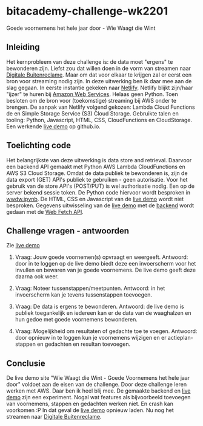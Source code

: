 # bitacademy-challenge-wk2201
Goede voornemens het hele jaar door - Wie Waagt die Wint

## Inleiding
Het kernprobleem van  deze challenge is: de data moet "ergens" te bewonderen zijn. Liefst zou dat willen doen in de vorm van streamen naar [Digitale Buitenreclame](https://www.jcdecaux.nl/digitale-buitenreclame). Maar om dat voor elkaar te krijgen zal er eerst een bron voor streaming nodig zijn. In deze uitwerking ben ik daar mee aan de slag gegaan. In eerste instantie gekeken naar [Netlify](https://www.netlify.com/). Netlify blijkt zijn/haar "ijzer" te huren bij [Amazon Web Services](https://aws.amazon.com/). Helaas geen Python. Toen besloten om de bron voor (toekomstige) streaming bij AWS onder te brengen. De aanpak van Netlify volgend gekozen: Lambda Cloud Functions de en Simple Storage Service (S3) Cloud Storage.
Gebruikte talen en tooling: Python, Javascript, HTML, CSS, CloudFunctions en CloudStorage. Een werkende [live demo](https://jhmj-io.github.io/ba-wk2201-wwdw/) op github.io.



## Toelichting code
Het belangrijkste van deze uitwerking is data store and retrieval. Daarvoor een backend API gemaakt met Python AWS Lambda CloudFunctions en AWS S3 Cloud Storage. Omdat de data publiek te bewonderen is, zijn de data export (GET) API's publiek te gebruiken - geen autorisatie. Voor het gebruik van de store API's (POST/PUT) is wel authorisatie nodig. Een op de server bekend sessie token. De Python code hiervoor  wordt besproken in [wwdw.ipynb](https://github.com/jhmj-io/ba-wk2201-wwdw/blob/main/wwdw.ipynb). De HTML, CSS en Javascript van de [live demo](https://jhmj-io.github.io/ba-wk2201-wwdw/) wordt niet besproken. Gegevens uitwisseling van de [live demo](https://jhmj-io.github.io/ba-wk2201-wwdw/) met de [backend](https://8lgmayxgl6.execute-api.eu-central-1.amazonaws.com/default/wwdw) wordt gedaan met de [Web Fetch API](https://developer.mozilla.org/en-US/docs/Web/API/Fetch_API). 


## Challenge vragen - antwoorden

Zie [live demo](https://jhmj-io.github.io/ba-wk2201-wwdw//)


1. Vraag: Jouw goede voornemen(s) opvraagt en weergeeft. Antwoord: door in te loggen op de live demo biedt deze een invoerscherm voor het invullen en bewaren van je goede voornemens. De live demo geeft deze daarna ook weer. 

2. Vraag: Noteer tussenstappen/meetpunten. Antwoord: in het invoerscherm kan je tevens tussenstappen toevoegen.

3. Vraag: De data is ergens te bewonderen. Antwoord: de live demo is publiek toegankelijk en iedereen kan er de data van de waaghalzen en hun gedoe met goede voornemens bewonderen.

4. Vraag: Mogelijkheid om resultaten of gedachte toe te voegen. Antwoord: door opnieuw in te loggen kun je voornemens wijzigen en er actieplan-stappen en gedachten en resultan toevoegen.


## Conclusie
De live demo site "Wie Waagt die Wint - Goede Voornemens het hele jaar door" voldoet aan de eisen van de challenge. Door deze challenge leren werken met AWS. Daar ben ik heel blij mee. De gemaakte backend en [live demo](https://jhmj-io.github.io/ba-wk2201-wwdw/) zijn een experiment. Nogal wat features als bijvoorbeeld toevoegen van voornemens, stappen en gedachten werken niet. En crash kan voorkomen :P In dat geval de [live demo](https://jhmj-io.github.io/ba-wk2201-wwdw/) opnieuw laden. Nu nog het streamen naar [Digitale Buitenreclame](https://www.jcdecaux.nl/digitale-buitenreclame).
